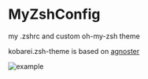 MyZshConfig
===========

my .zshrc and custom oh-my-zsh theme

kobarei.zsh-theme is based on [agnoster](https://gist.github.com/agnoster/3712874)

![example](http://d3j5vwomefv46c.cloudfront.net/photos/large/794097400.png?1374848421)
